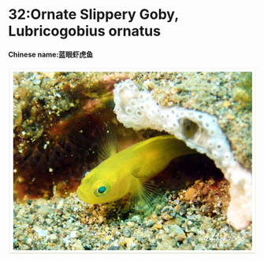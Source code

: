 # 32:Ornate Slippery Goby, Lubricogobius ornatus

#### Chinese name:蓝眼虾虎鱼

![](../../.gitbook/assets/blue-eye-goby.jpg)

